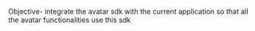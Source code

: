 Objective- integrate the avatar sdk with the current application so that all the avatar functionalities use this sdk
